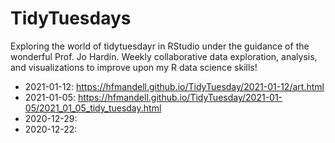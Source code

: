# TidyTuesdays

Exploring the world of tidytuesdayr in RStudio under the guidance of the wonderful Prof. Jo Hardin. Weekly collaborative data exploration, analysis, and visualizations to improve upon my R data science skills!

- 2021-01-12: https://hfmandell.github.io/TidyTuesday/2021-01-12/art.html
- 2021-01-05: https://hfmandell.github.io/TidyTuesday/2021-01-05/2021_01_05_tidy_tuesday.html
- 2020-12-29: 
- 2020-12-22: 

